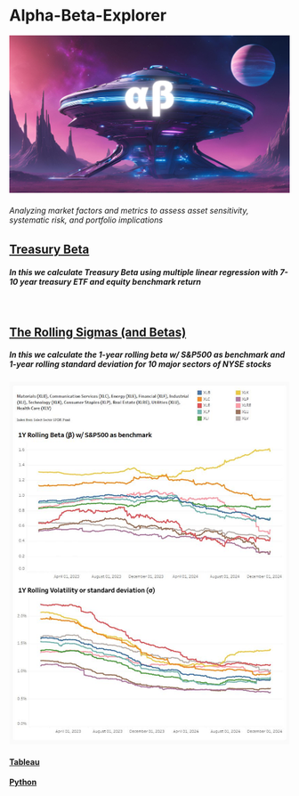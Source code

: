 # Alpha-Beta-Explorer

<img src="screenshots/ab.png" alt="Description" width="800">

###### Analyzing market factors and metrics to assess asset sensitivity, systematic risk, and portfolio implications <br/>

## [Treasury Beta](https://github.com/s1dewalker/Alpha-Beta-Explorer/blob/main/py_files/Betas.ipynb)
##### In this we calculate Treasury Beta using multiple linear regression with 7-10 year treasury ETF and equity benchmark return 
<br/>

## [The Rolling Sigmas (and Betas)](https://github.com/s1dewalker/Alpha-Beta-Explorer/blob/main/py_files/The_Rolling_Sigmas.ipynb)
##### In this we calculate the 1-year rolling beta w/ S&P500 as benchmark and 1-year rolling standard deviation for 10 major sectors of NYSE stocks

<img src="screenshots/rolling_metrics.JPG" alt="Description" width="800">

#### [Tableau](https://public.tableau.com/app/profile/sujay.bahumik/viz/TheRollingSigmasandBetas/Dashboard1#2)
#### [Python](https://github.com/s1dewalker/Alpha-Beta-Explorer/blob/main/py_files/The_Rolling_Sigmas.ipynb)
